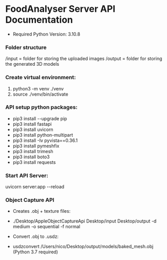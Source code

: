 # FoodAnalyser Server API Documentation
- Required Python Version: 3.10.8

### Folder structure
/input = folder for storing the uploaded images
/output = folder for storing the generated 3D models

### Create virtual environment:
1. python3 -m venv ./venv
2. source ./venv/bin/activate

### API setup python packages:
- pip3 install --upgrade pip
- pip3 install fastapi
- pip3 install uvicorn
- pip3 install python-multipart
- pip3 install -Iv pyvista==0.36.1
- pip3 install pymeshfix
- pip3 install trimesh
- pip3 install boto3
- pip3 install requests

### Start API Server:
uvicorn server:app --reload

### Object Capture API
- Creates .obj + texture files:
- ./Desktop/AppleObjectCaptureApi Desktop/input Desktop/output -d medium -o sequential -f normal

- Convert .obj to .usdz:
- usdzconvert /Users/nico/Desktop/output/models/baked_mesh.obj (Python 3.7 required)
